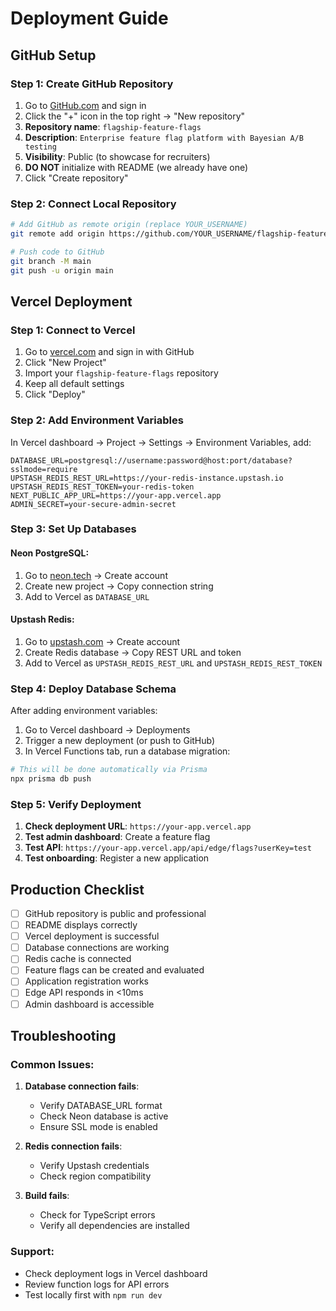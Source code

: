 # Deployment Guide

## GitHub Setup

### Step 1: Create GitHub Repository

1. Go to [GitHub.com](https://github.com) and sign in
2. Click the "+" icon in the top right → "New repository"
3. **Repository name**: `flagship-feature-flags`
4. **Description**: `Enterprise feature flag platform with Bayesian A/B testing`
5. **Visibility**: Public (to showcase for recruiters)
6. **DO NOT** initialize with README (we already have one)
7. Click "Create repository"

### Step 2: Connect Local Repository

```bash
# Add GitHub as remote origin (replace YOUR_USERNAME)
git remote add origin https://github.com/YOUR_USERNAME/flagship-feature-flags.git

# Push code to GitHub
git branch -M main
git push -u origin main
```

## Vercel Deployment

### Step 1: Connect to Vercel

1. Go to [vercel.com](https://vercel.com) and sign in with GitHub
2. Click "New Project"
3. Import your `flagship-feature-flags` repository
4. Keep all default settings
5. Click "Deploy"

### Step 2: Add Environment Variables

In Vercel dashboard → Project → Settings → Environment Variables, add:

```env
DATABASE_URL=postgresql://username:password@host:port/database?sslmode=require
UPSTASH_REDIS_REST_URL=https://your-redis-instance.upstash.io
UPSTASH_REDIS_REST_TOKEN=your-redis-token
NEXT_PUBLIC_APP_URL=https://your-app.vercel.app
ADMIN_SECRET=your-secure-admin-secret
```

### Step 3: Set Up Databases

#### Neon PostgreSQL:
1. Go to [neon.tech](https://neon.tech) → Create account
2. Create new project → Copy connection string
3. Add to Vercel as `DATABASE_URL`

#### Upstash Redis:
1. Go to [upstash.com](https://upstash.com) → Create account  
2. Create Redis database → Copy REST URL and token
3. Add to Vercel as `UPSTASH_REDIS_REST_URL` and `UPSTASH_REDIS_REST_TOKEN`

### Step 4: Deploy Database Schema

After adding environment variables:

1. Go to Vercel dashboard → Deployments
2. Trigger a new deployment (or push to GitHub)
3. In Vercel Functions tab, run a database migration:

```bash
# This will be done automatically via Prisma
npx prisma db push
```

### Step 5: Verify Deployment

1. **Check deployment URL**: `https://your-app.vercel.app`
2. **Test admin dashboard**: Create a feature flag
3. **Test API**: `https://your-app.vercel.app/api/edge/flags?userKey=test`
4. **Test onboarding**: Register a new application

## Production Checklist

- [ ] GitHub repository is public and professional
- [ ] README displays correctly
- [ ] Vercel deployment is successful
- [ ] Database connections are working
- [ ] Redis cache is connected
- [ ] Feature flags can be created and evaluated
- [ ] Application registration works
- [ ] Edge API responds in <10ms
- [ ] Admin dashboard is accessible

## Troubleshooting

### Common Issues:

1. **Database connection fails**:
   - Verify DATABASE_URL format
   - Check Neon database is active
   - Ensure SSL mode is enabled

2. **Redis connection fails**:
   - Verify Upstash credentials
   - Check region compatibility

3. **Build fails**:
   - Check for TypeScript errors
   - Verify all dependencies are installed

### Support:
- Check deployment logs in Vercel dashboard
- Review function logs for API errors
- Test locally first with `npm run dev`